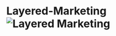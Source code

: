 # Layered-Marketing![Layered Marketing](https://user-images.githubusercontent.com/90233512/174281171-8cb7ff41-0769-46e1-935c-0701fea2ef43.png)
